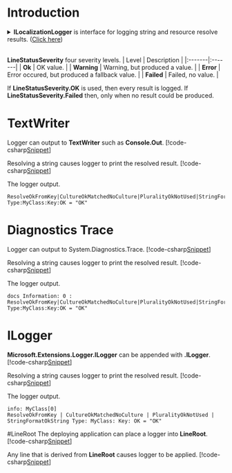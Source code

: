 ﻿# Introduction
<details>
  <summary><b>ILocalizationLogger</b> is interface for logging string and resource resolve results. (<u>Click here</u>)</summary>
[!code-csharp[Snippet](../../Lexical.Localization.Abstractions/Common/ILocalizationLogger.cs#Interface)]
</details>
<br />

**LineStatusSeverity** four severity levels.
| Level | Description |
|:-------|:-------|
| **Ok** | OK value. |
| **Warning** | Warning, but produced a value. |
| **Error** | Error occured, but produced a fallback value. |
| **Failed** | Failed, no value. |

If **LineStatusSeverity.OK** is used, then every result is logged.
If **LineStatusSeverity.Failed** then, only when no result could be produced.

# TextWriter
Logger can output to **TextWriter** such as **Console.Out**.
[!code-csharp[Snippet](Examples.cs#Snippet_0a)]

Resolving a string causes logger to print the resolved result.
[!code-csharp[Snippet](Examples.cs#Snippet_0b)]

The logger output.
```none
ResolveOkFromKey|CultureOkMatchedNoCulture|PluralityOkNotUsed|StringFormatOkString Type:MyClass:Key:OK = "OK"
```

# Diagnostics Trace
Logger can output to System.Diagnostics.Trace.
[!code-csharp[Snippet](Examples.cs#Snippet_2a)]

Resolving a string causes logger to print the resolved result.
[!code-csharp[Snippet](Examples.cs#Snippet_2b)]

The logger output.
```none
docs Information: 0 : ResolveOkFromKey|CultureOkMatchedNoCulture|PluralityOkNotUsed|StringFormatOkString Type:MyClass:Key:OK = "OK"
```

# ILogger
**Microsoft.Extensions.Logger.ILogger** can be appended with **.ILogger**.
[!code-csharp[Snippet](Examples.cs#Snippet_3a)]

Resolving a string causes logger to print the resolved result.
[!code-csharp[Snippet](Examples.cs#Snippet_3b)]

The logger output.
```none
info: MyClass[0]
ResolveOkFromKey | CultureOkMatchedNoCulture | PluralityOkNotUsed | StringFormatOkString Type: MyClass: Key: OK = "OK"
```

#LineRoot
The deploying application can place a logger into **LineRoot**.
[!code-csharp[Snippet](Examples.cs#Snippet_1a)]

Any line that is derived from **LineRoot** causes logger to be applied.
[!code-csharp[Snippet](Examples.cs#Snippet_1b)]

